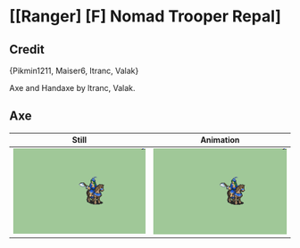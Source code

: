 # [\[Ranger\] \[F\] Nomad Trooper Repal]

## Credit

{Pikmin1211, Maiser6, Itranc, Valak}

Axe and Handaxe by ltranc, Valak.
	
## Axe

| Still | Animation |
| :---: | :-------: |
| ![Axe still](./Axe_000.png) | ![Axe animation](./Axe.gif) |
